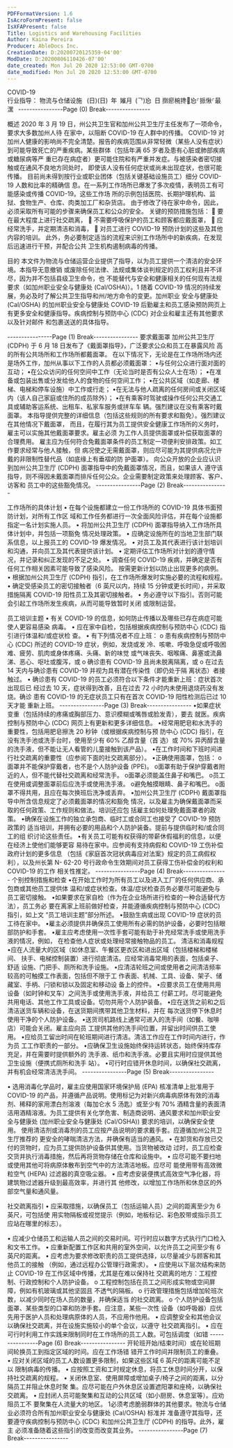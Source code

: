 ```yaml
---
PDFFormatVersion: 1.6
IsAcroFormPresent: false
IsXFAPresent: false
Title: Logistics and Warehousing Facilities
Author: Kaina Pereira
Producer: AbleDocs Inc.
CreationDate: D:20200720125359-04'00'
ModDate: D:20200806110426-07'00'
date_created: Mon Jul 20 2020 12:53:00 GMT-0700
date_modified: Mon Jul 20 2020 12:53:00 GMT-0700
---
```

COVID-19  
行业指导：
物流与仓储设施
 (日)(日) 年 㜠月 (ᄀ)㤀 日
捯瘀椀搀㄀㤀⸀挀愀⸀最潶 
----------------Page (0) Break----------------
 
概述 
2020 年 3 月 19 日，州公共卫生官和加州公共卫生厅主任发布了一项命令，要求大多数加州人待
在家中，以阻断 COVID-19 在人群中的传播。 
COVID-19 对加州人健康的影响尚不完全清楚。报告的疾病范围从非常轻微（某些人没有症状）
到可能导致死亡的严重疾病。某些群体（包括年满 65 岁者及患有心脏或肺部疾病或糖尿病等严
重已存在病症者）更可能住院和有严重并发症。与被感染者密切接触或在通风不良地方同处时，
即使该人没有任何症状或尚未出现症状，也很可能传播。 
目前尚未得到按行业或职业团体（包括关键基础设施员工）细分 COVID-19 人数和比率的精确信
息。在一系列工作场所已爆发了多次疫情，表明员工有可能感染或传播 COVID-19。这些工作场
所的示例包括医院、长期护理机构、监狱、食物生产、仓库、肉类加工厂和杂货店。 
由于修改了待在家中命令，因此，必须采取所有可能的步骤来确保员工和公众的安全。 
关键的预防措施包括： 
 要在最大程度上进行社交疏离， 
 不需要呼吸保护的员工和顾客都应戴面罩， 
 应经常洗手，并定期清洁和消毒， 
 对员工进行 COVID-19 预防计划的这些及其他内容的培训。 
此外，务必要制定适当的流程来识别工作场所中的新疾病，在发现后迅速进行干预，并配合公共
卫生机构遏制病毒的传播。 
 
目的 
本文件为物流与仓储运营企业提供了指导，以为员工提供一个清洁的安全环境。本指导无意撤销
或废除任何法律、法规或集体谈判规定的员工权利且并不详尽，因为并不包括县级卫生命令，也
不能替代与安全和健康相关的任何现有法规要求（如加州职业安全与健康处 (Cal/OSHA)）。1 
随着 COVID-19 情况的持续发展，务必及时了解公共卫生指导和州/地方命令的变更。加州职业
安全与健康处 (Cal/OSHA) 的加州职业安全与健康处 COVID-19 后勤雇主和员工感染预防网页上
有更多安全和健康指导。疾病控制与预防中心 (CDC) 对企业和雇主还有其他要求以及针对邮件
和包裹送送的具体指导。 
              
----------------Page (1) Break----------------
要求戴面罩
加州公共卫生厅 (CDPH) 于 6 月 18 日发布了《戴面罩指导》，广泛要求公众和员工在暴露风险
高的所有公共场所和工作场所都戴面罩。 
在以下情况下，无论是在工作场所场内还是场外工作，加州从事以下工作的人员都必须戴面罩：
•与任何公众进行面对面的互动；
•在公众访问的任何空间中工作（无论当时是否有公众人士在场）；
•在准备或包装出售或分发给他人的食物的任何空间工作；
•在公共区域（如走廊、楼梯、电梯和停车设施）中工作或行走；
•在无法与他人疏离的任何房间或关闭区域内（该人自己家庭或住所的成员除外）；
•在有乘客时驾驶或操作任何公共交通工具或辅助客运系统、出租车、私家车服务或拼车车
辆。强烈建议在没有乘客时戴面罩。
本指导提供完整的详细信息（包括这些规则的所有要求和豁免）。强烈建议在其他情况下戴面罩，
而且，在履行其为员工提供安全健康工作场所的义务时，雇主可以实施其他戴面罩要求。雇主必须
为工作人员提供面罩或补偿获取面罩的合理费用。
雇主应为任何符合免戴面罩条件的员工制定一项便利安排政策。如工作要求经常与他人接触，但
病况使之无需戴面罩，则应尽可能为其提供病况允许戴的非限制性替代品（如底缘上有垂褶的防
护面罩）。
向公众开放的企业应认识到加州公共卫生厅 (CDPH) 面罩指导中的免戴面罩情况，而且，如果该人
遵守该指导，则不得因未戴面罩而排斥任何公众。企业需要制定政策来处理顾客、客户、访客和
员工中的这些豁免情况。
----------------Page (2) Break----------------
 
工作场所的具体计划
• 在每个设施都建立一份工作场所的 COVID-19 具体书面预防计划，对所有工作区
域和工作任务都进行一次全面风险评估，并在每个设施都指定一名计划实施人员。 
• 将加州公共卫生厅 (CDPH) 面罩指导纳入工作场所具体计划中，并包括一项豁免
情况处理政策。 
• 应确定设施所在的当地卫生部门联系信息，以上报员工的 COVID-19 爆发情况。 
• 对员工及其代表进行该计划培训和沟通，并向员工及其代表提供该计划。 
• 定期评估工作场所对计划的遵守情况，并记录和纠正发现的不足之处。 
• 调查任何 COVID-19 疾病，并确定是否有任何工作相关因素可能导致了感染风险。
按需更新计划以防止出现更多的病例。 
• 根据加州公共卫生厅 (CDPH) 指引，在工作场所爆发时实施必要的流程和规程。 
• 确定受感染员工的密切接触者（6 英尺以内，持续 15 分钟或更长时间），并采取
措施隔离 COVID-19 阳性员工及其密切接触者。 
• 务必遵守以下指引。否则可能会引起工作场所发生疾病，从而可能导致暂时关闭
或限制运营。 
 
员工培训主题 
• 有关 COVID-19 的信息，如何防止传播以及哪些已存在病症可能使人更容易感染
病毒。 
• 应在家中自检，包括根据疾病控制与预防中心 (CDC) 指引进行体温和/或症状检
查。 
• 有下列情况者不应上班： 
o 患有疾病控制与预防中心 (CDC) 所述的 COVID-19 症状，例如，发烧或发
冷、咳嗽、呼吸急促或呼吸困难、疲劳、肌肉或身体疼痛、头痛、新的味觉
或气味丧失、咽喉痛、鼻塞或流鼻涕、恶心、呕吐或腹泻，或 
o 确诊患有 COVID-19 且尚未脱离隔离，或 
o 在过去 14 天内与确诊患有 COVID-19 并视为具有潜在传染性（即仍处于隔
离状态）者接触过。 
• 确诊患有 COVID-19 的员工必须符合以下条件才能重新上班：症状首次出现后已
经过去 10 天，症状得到改善，且在过去 72 小时内未使用退烧药没有发烧。确诊
患有 COVID-19 的无症状员工只有在首次 COVID-19 阳性检测后已过 10 天才能
重新上班。 
----------------Page (3) Break----------------
•如果症状变重（包括持续的疼痛或胸部压力、意识模糊或嘴唇或脸发青），要去
就医。疾病控制与预防中心 (CDC) 网页上有更新和更多详细信息。
•经常用肥皂和水洗手的重要性，包括用肥皂擦洗 20 秒钟（或根据疾病控制与预
防中心 (CDC) 指引，在没有洗手池或洗手台时，使用至少有 60% 乙醇含量（首
选）或 70% 异丙醇含量的洗手液，但不能让无人看管的儿童接触到该产品）。
•在工作时间和下班时间进行社交疏离的重要性（应参阅下面的社交疏离部分）。
•正确使用面罩，包括：
o面罩并不能保护穿戴者，也不是个人防护设备 (PPE)。
o面罩有助于保护穿戴者附近的人，但不能代替社交疏离和经常洗手。
o面罩必须能盖住鼻子和嘴巴。
o员工在使用或调整面罩前后应洗手或使用洗手液。
o避免触摸眼睛、鼻子和嘴巴。
o面罩不得共用，且应在每次换班后洗净或丢弃。
•加州公共卫生厅 (CDPH) 戴面罩指导中所含信息规定了必须戴面罩的情况和豁免
情况，以及雇主为确保戴面罩而采取的任何政策、工作规则和做法。培训还应包
括雇主如何处理免戴面罩者的政策。
•确保在设施工作的独立承包商、临时工或合同工也接受了 COVID-19 预防政策的
适当培训，并拥有必要的用品和个人防护装备。提前与提供临时和/或合同工的组
织讨论这些责任。
•有关员工可能有权获得的带薪休假福利的信息，以便在经济上使他们能够更容
易待在家中。应参阅有支持病假和 COVID-19 工伤补偿政府计划的更多信息
（包括《家庭首次冠状病毒应对法案》规定的员工病假权利），以及州长第 N-
62-20 号行政命令生效期间对员工获得工伤补偿金的权利和 COVID-19 的工作
相关性推定。
----------------Page (4) Break----------------
个别控制措施和检查
•在开始工作时为所有员工以及进入工厂的任何供应商、承包商或其他员工提供体
温和/或症状检查。体温/症状检查员务必要尽可能避免与员工密切接触。
•如果要求在家自检（作为在企业场所进行检查的一种合适替代方法），员工务必
要在离家上班前做好检查，并能遵循疾病控制与预防中心 (CDC) 指引，如上文
“员工培训主题”部分所述。
•鼓励生病或出现 COVID-19 症状的员工待在家中。
•雇主必须提供并确保员工使用所有必需的防护设备，必要时包括眼部防护和手套。
•雇主应考虑使用一次性手套可能有助于补充经常洗手或使用洗手液的情况，例如，
在检查他人症状或处理经常接触物品的员工。
清洁和消毒规程
•应在人流量大的区域（如休息室、午餐区更衣区和进出区域（包括楼梯和楼梯间、
扶手、电梯控制装置）进行彻底清洁。应经常消毒常用的表面，包括桌子、舒适
设施、门把手、厕所和洗手设施。
•应清洁轮班之间或使用者之间清洁频率较高的可触摸工作表面，包括但不限于工
作表面、机械、工具、设备、架子、储藏室、手柄、闩锁和锁以及固定和移动设
备上的控件。
•应要求员工在使用共用设备（如时钟和叉车）之间洗手或使用洗手液，并给员工
付薪工时。尽可能避免共用电话、其他工作工具或设备。切勿共用个人防护装备。
•应在送货之前和之后清洁送货车辆和设备，在送货期间携带其他卫生材料，并在
每次送货停下休息时使用干净的个人防护设备。
•送货司机路线上通常可进入的洗手间（如餐、咖啡店）可能会关闭。雇主应向员
工提供其他的洗手间位置，并留出时间供员工使用。
•应给员工留出时间在轮班期间进行清洁。清洁工作应在工作时间内进行，作为员
工工作职责的一部分。
•应确保卫生设施始终保持运转状态，始终保持库存充足，并在需要时提供额外的
洗手液、纸巾和洗手液。必要且实用时应提供其他卫生设施（便携式厕所和洗手
站）。
•可行时应错开休息时间，以确保社交疏离，并有机会经常清洁洗手间。
----------------Page (5) Break----------------
 
• 选用消毒化学品时，雇主应使用国家环境保护局 (EPA) 核准清单上批准用于 
COVID-19 的产品，并遵循产品说明。使用标记为对新兴病毒病原体有效的消毒
剂、稀释的家用漂白剂溶液（每加仑水 5 汤匙）或至少有 70% 酒精含量的表面清
洁用酒精溶液。为员工提供有关化学危害、制造商说明、通风要求和加州职业安
全与健康处 (加州职业安全与健康处 (Cal/OSHA)) 要求的培训，以确保安全使用。
使用清洁剂或消毒剂的员工应按产品说明的要求戴手套。应遵循加州公共卫生厅推荐的
更安全的哮喘清洁方法，并确保有适当的通风。 
• 在卸货和存放已交付的货物时，应为员工提供防护设备供其使用。当货物被改动
过时，员工应检查交货并执行消毒措施，然后再将货物存储在仓库和设施中。 
• 应尽可能不要扫地或使用其他可将病原体散布到空气中的方法清洁地板。应尽可
能使用带有高效微粒空气 (HEPA) 过滤器的真空吸尘器。 
• 应考虑安装便携式高效空气净化器，将建筑物过滤器升级到最高效率，并进行其
他修改，以增加工作场所和休息区的外部空气量和通风量。 
 
 
社交疏离指引 
• 应采取措施，以确保员工（包括运输人员）之间的距离至少为 6 英尺，可包括使
用实物隔板或视觉提示（例如，地板标记、彩色胶带或指示员工应站在哪里的标志）。
 
• 应减少仓储员工和运输人员之间的交易时间。可行时应以数字方式执行门口检入
和文书工作。 
• 应重新配置工作区和共用的室外空间，以允许员工之间至少有 6 英尺的距离。 
• 应考虑为要求修改职责的员工提供选择，以尽量减少与顾客和其他员工的接触
（例如，通过远程办公管理行政需求）。 
• 应使用以下层次结构来防止 COVID-19 在工作区域中传播，尤其是在难以保持社
交疏离的地方：工程控制、行政控制和个人防护设备。 
o 工程控制包括在员工之间形成实物或空间屏障，例如有机玻璃或其他坚固且
不透气的隔板。 
o 行政管理措施包括增加轮班次数，以减少同时在场人员的数量，并确保适当
的社交疏离。 
o 个人防护设备包括面罩、某些类型的口罩和防渗手套。应注意，某些一次性
设备（如呼吸器）应优先用于医护人员和处理病原体的人员，不应用作他用。 
• 应调整安全和其他会议以确保社交疏离，并在设施实施较小的单个会议，以遵守
社交疏离指引。 
• 应在可行时利用工作实践来限制同时在工作场所的员工人数。可包括调度（如错
----------------Page (6) Break----------------
开轮班开始/结束时间）或在轮班期间轮换员工到指定区域的时间。应在工作场错
错开工作时间并限制员工的重叠。 
• 应对关闭区域的员工人数设置更多限制，如果这些区域 6 英尺的距离可能不足以
限制病毒的传播。 
• 应按照工资和工时规定休息，将员工休息时间分开，以保持社交疏离的规程。 
• 关闭休息室、使用屏障或增加桌子/椅子之间的距离，以分隔员工并阻止休息时聚
集。应尽可能在户外休息区设置遮阳罩和座椅，以确保社交疏离。 
• 应封闭人员可能聚集和互动的公共区域（如小厨房、休息室等）。应劝阻员工不
要聚集在人流量大的地区。 
1必须考虑脆弱群体的其他要求。物流与仓储业必须符合所有加州职业安全与健康处 (Cal/OSHA) 标准并
准备遵守其指导，还要遵守疾病控制与预防中心 (CDC) 和加州公共卫生厅 (CDPH) 的指导。此外，雇主
必须准备随着这些指引的改变而改变其业务。 
----------------Page (7) Break----------------
